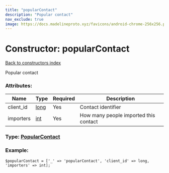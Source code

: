 ```yaml
---
title: "popularContact"
description: "Popular contact"
nav_exclude: true
image: https://docs.madelineproto.xyz/favicons/android-chrome-256x256.png
---
```

# Constructor: popularContact  
[Back to constructors index](/API_docs/constructors/index.html)



Popular contact

### Attributes:

| Name     |    Type       | Required | Description |
|----------|---------------|----------|-------------|
|client\_id|[long](/API_docs/types/long.html) | Yes|Contact identifier|
|importers|[int](/API_docs/types/int.html) | Yes|How many people imported this contact|



### Type: [PopularContact](/API_docs/types/PopularContact.html)


### Example:

```
$popularContact = ['_' => 'popularContact', 'client_id' => long, 'importers' => int];
```  
